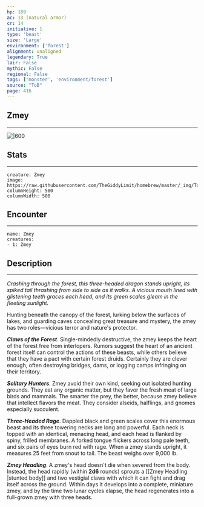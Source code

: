 ```yaml
---
hp: 189
ac: 13 (natural armor)
cr: 14
initiative: 1
type: 'beast'    
size: 'Large'
environment: ['forest']
alignment: unaligned
legendary: True
lair: False
mythic: False
regional: False
tags: ['monster', 'environment/forest']
source: "ToB"
page: 416
---
```


## Zmey
---

![|600](https://raw.githubusercontent.com/TheGiddyLimit/homebrew/master/_img/ToB/Zmey.webp)

## Stats
---

```statblock
creature: Zmey
image: https://raw.githubusercontent.com/TheGiddyLimit/homebrew/master/_img/ToB/token/Zmey.png
columnHeight: 500
columnWidth: 500
```

## Encounter
---

```encounter-table
name: Zmey
creatures:
- 1: Zmey
```

## Description
---
_Crashing through the forest, this three-headed dragon stands upright, its spiked tail thrashing from side to side as it walks. A vicious mouth lined with glistening teeth graces each head, and its green scales gleam in the fleeting sunlight._

Hunting beneath the canopy of the forest, lurking below the surfaces of lakes, and guarding caves concealing great treasure and mystery, the zmey has two roles—vicious terror and nature's protector.

**_Claws of the Forest_**. Single-mindedly destructive, the zmey keeps the heart of the forest free from interlopers. Rumors suggest the heart of an ancient forest itself can control the actions of these beasts, while others believe that they have a pact with certain forest druids. Certainly they are clever enough, often destroying bridges, dams, or logging camps infringing on their territory.

**_Solitary Hunters_**. Zmey avoid their own kind, seeking out isolated hunting grounds. They eat any organic matter, but they favor the fresh meat of large birds and mammals. The smarter the prey, the better, because zmey believe that intellect flavors the meat. They consider alseids, halflings, and gnomes especially succulent.

**_Three-Headed Rage_**. Dappled black and green scales cover this enormous beast and its three towering necks are long and powerful. Each neck is topped with an identical, menacing head, and each head is flanked by spiny, frilled membranes. A forked tongue flickers across long pale teeth, and six pairs of eyes burn red with rage.
When a zmey stands upright, it measures 25 feet from snout to tail. The beast weighs over 9,000 lb.


**_Zmey Headling_**. A zmey's head doesn't die when severed from the body. Instead, the head rapidly (within **2d6** rounds) sprouts a [[Zmey Headling \|stunted body]] and two vestigial claws with which it can fight and drag itself across the ground. Within days it develops into a complete, miniature zmey, and by the time two lunar cycles elapse, the head regenerates into a full-grown zmey with three heads.




